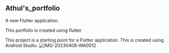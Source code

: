 ## Athul's_portfolio

A new Flutter application.

This portfolio is created using flutter

This project is a starting point for a Flutter application.
This is created using Android Studio.
![IMG-20230408-WA0012](https://user-images.githubusercontent.com/83030919/230712667-2aede4a2-df3d-4d7d-9e9a-30efea54a04b.jpg)

